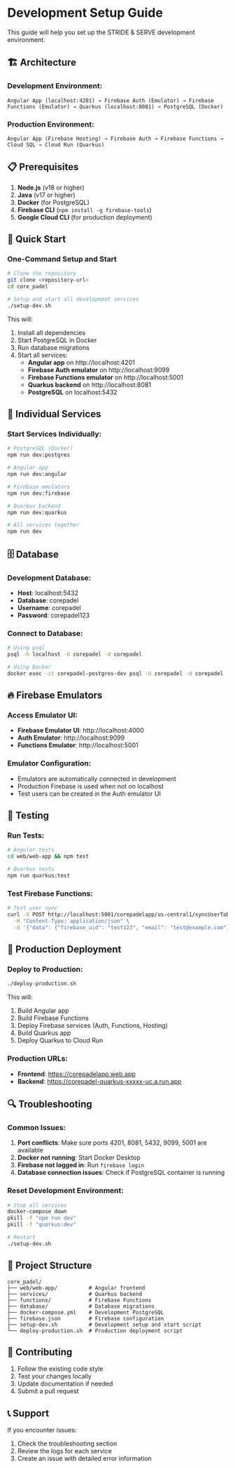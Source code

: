 # Development Setup Guide

This guide will help you set up the STRIDE & SERVE development environment.

## 🏗️ Architecture

### Development Environment:
```
Angular App (localhost:4201) → Firebase Auth (Emulator) → Firebase Functions (Emulator) → Quarkus (localhost:8081) → PostgreSQL (Docker)
```

### Production Environment:
```
Angular App (Firebase Hosting) → Firebase Auth → Firebase Functions → Cloud SQL → Cloud Run (Quarkus)
```

## 📋 Prerequisites

1. **Node.js** (v18 or higher)
2. **Java** (v17 or higher)
3. **Docker** (for PostgreSQL)
4. **Firebase CLI** (`npm install -g firebase-tools`)
5. **Google Cloud CLI** (for production deployment)

## 🚀 Quick Start

### One-Command Setup and Start
```bash
# Clone the repository
git clone <repository-url>
cd core_padel

# Setup and start all development services
./setup-dev.sh
```

This will:
1. Install all dependencies
2. Start PostgreSQL in Docker
3. Run database migrations
4. Start all services:
   - **Angular app** on http://localhost:4201
   - **Firebase Auth emulator** on http://localhost:9099
   - **Firebase Functions emulator** on http://localhost:5001
   - **Quarkus backend** on http://localhost:8081
   - **PostgreSQL** on localhost:5432

## 🔧 Individual Services

### Start Services Individually:

```bash
# PostgreSQL (Docker)
npm run dev:postgres

# Angular app
npm run dev:angular

# Firebase emulators
npm run dev:firebase

# Quarkus backend
npm run dev:quarkus

# All services together
npm run dev
```

## 🗄️ Database

### Development Database:
- **Host**: localhost:5432
- **Database**: corepadel
- **Username**: corepadel
- **Password**: corepadel123

### Connect to Database:
```bash
# Using psql
psql -h localhost -U corepadel -d corepadel

# Using Docker
docker exec -it corepadel-postgres-dev psql -U corepadel -d corepadel
```

## 🔥 Firebase Emulators

### Access Emulator UI:
- **Firebase Emulator UI**: http://localhost:4000
- **Auth Emulator**: http://localhost:9099
- **Functions Emulator**: http://localhost:5001

### Emulator Configuration:
- Emulators are automatically connected in development
- Production Firebase is used when not on localhost
- Test users can be created in the Auth emulator UI

## 🧪 Testing

### Run Tests:
```bash
# Angular tests
cd web/web-app && npm test

# Quarkus tests
npm run quarkus:test
```

### Test Firebase Functions:
```bash
# Test user sync
curl -X POST http://localhost:5001/corepadelapp/us-central1/syncUserToDatabase \
  -H "Content-Type: application/json" \
  -d '{"data": {"firebase_uid": "test123", "email": "test@example.com"}}'
```

## 🚀 Production Deployment

### Deploy to Production:
```bash
./deploy-production.sh
```

This will:
1. Build Angular app
2. Build Firebase Functions
3. Deploy Firebase services (Auth, Functions, Hosting)
4. Build Quarkus app
5. Deploy Quarkus to Cloud Run

### Production URLs:
- **Frontend**: https://corepadelapp.web.app
- **Backend**: https://corepadel-quarkus-xxxxx-uc.a.run.app

## 🔍 Troubleshooting

### Common Issues:

1. **Port conflicts**: Make sure ports 4201, 8081, 5432, 9099, 5001 are available
2. **Docker not running**: Start Docker Desktop
3. **Firebase not logged in**: Run `firebase login`
4. **Database connection issues**: Check if PostgreSQL container is running

### Reset Development Environment:
```bash
# Stop all services
docker-compose down
pkill -f "npm run dev"
pkill -f "quarkus:dev"

# Restart
./setup-dev.sh
```

## 📁 Project Structure

```
core_padel/
├── web/web-app/          # Angular frontend
├── services/             # Quarkus backend
├── functions/            # Firebase Functions
├── database/             # Database migrations
├── docker-compose.yml    # Development PostgreSQL
├── firebase.json         # Firebase configuration
├── setup-dev.sh          # Development setup and start script
└── deploy-production.sh  # Production deployment script
```

## 🤝 Contributing

1. Follow the existing code style
2. Test your changes locally
3. Update documentation if needed
4. Submit a pull request

## 📞 Support

If you encounter issues:
1. Check the troubleshooting section
2. Review the logs for each service
3. Create an issue with detailed error information
